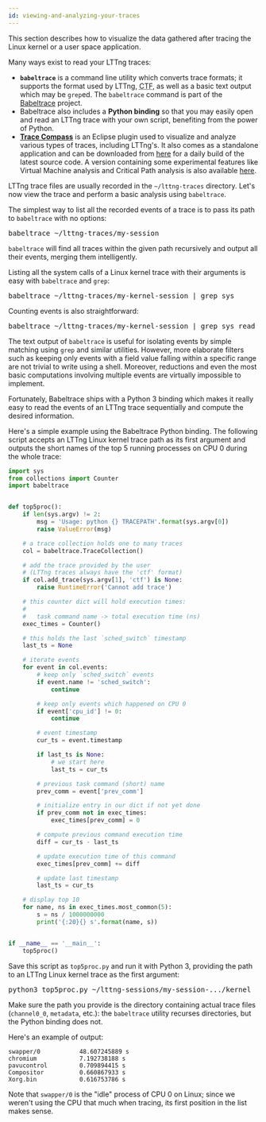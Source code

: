 ```yaml
---
id: viewing-and-analyzing-your-traces
---
```


This section describes how to visualize the data gathered after tracing
the Linux kernel or a user space application.

Many ways exist to read your LTTng traces:

  * **`babeltrace`** is a command line utility which converts trace formats;
    it supports the format used by LTTng,
    <abbr title="Common Trace Format">CTF</abbr>, as well as a basic
    text output which may be `grep`ed. The `babeltrace` command is
    part of the
    <a href="http://www.efficios.com/babeltrace" class="ext">Babeltrace</a> project.
  * Babeltrace also includes a **Python binding** so that you may
    easily open and read an LTTng trace with your own script, benefiting
    from the power of Python.
  * **<a href="http://projects.eclipse.org/projects/tools.tracecompass" class="ext">Trace Compass</a>**
    is an Eclipse plugin used to visualize and analyze various types of
    traces, including LTTng's. It also comes as a standalone application
    and can be downloaded from
    <a href="http://secretaire.dorsal.polymtl.ca/~gbastien/TracingRCP/TraceCompass/" class="ext">here</a>
    for a daily build of the latest source code. A version containing
    some experimental features like Virtual Machine analysis and
    Critical Path analysis is also available
    <a href="http://secretaire.dorsal.polymtl.ca/~gbastien/TracingRCP/DorsalExperimental/" class="ext">here</a>.

LTTng trace files are usually recorded in the `~/lttng-traces` directory.
Let's now view the trace and perform a basic analysis using
`babeltrace`.

The simplest way to list all the recorded events of a trace is to pass its
path to `babeltrace` with no options:

<pre class="term">
babeltrace ~/lttng-traces/my-session
</pre>

`babeltrace` will find all traces within the given path recursively and
output all their events, merging them intelligently.

Listing all the system calls of a Linux kernel trace with their arguments is
easy with `babeltrace` and `grep`:

<pre class="term">
babeltrace ~/lttng-traces/my-kernel-session | grep sys_
</pre>

Counting events is also straightforward:

<pre class="term">
babeltrace ~/lttng-traces/my-kernel-session | grep sys_read | wc --lines
</pre>

The text output of `babeltrace` is useful for isolating events by simple
matching using `grep` and similar utilities. However, more elaborate filters
such as keeping only events with a field value falling within a specific range
are not trivial to write using a shell. Moreover, reductions and even the
most basic computations involving multiple events are virtually impossible
to implement.

Fortunately, Babeltrace ships with a Python 3 binding which makes it
really easy to read the events of an LTTng trace sequentially and compute
the desired information.

Here's a simple example using the Babeltrace Python binding. The following
script accepts an LTTng Linux kernel trace path as its first argument and
outputs the short names of the top 5 running processes on CPU 0 during the
whole trace:

~~~ python
import sys
from collections import Counter
import babeltrace


def top5proc():
    if len(sys.argv) != 2:
        msg = 'Usage: python {} TRACEPATH'.format(sys.argv[0])
        raise ValueError(msg)

    # a trace collection holds one to many traces
    col = babeltrace.TraceCollection()

    # add the trace provided by the user
    # (LTTng traces always have the 'ctf' format)
    if col.add_trace(sys.argv[1], 'ctf') is None:
        raise RuntimeError('Cannot add trace')

    # this counter dict will hold execution times:
    #
    #   task command name -> total execution time (ns)
    exec_times = Counter()

    # this holds the last `sched_switch` timestamp
    last_ts = None

    # iterate events
    for event in col.events:
        # keep only `sched_switch` events
        if event.name != 'sched_switch':
            continue

        # keep only events which happened on CPU 0
        if event['cpu_id'] != 0:
            continue

        # event timestamp
        cur_ts = event.timestamp

        if last_ts is None:
            # we start here
            last_ts = cur_ts

        # previous task command (short) name
        prev_comm = event['prev_comm']

        # initialize entry in our dict if not yet done
        if prev_comm not in exec_times:
            exec_times[prev_comm] = 0

        # compute previous command execution time
        diff = cur_ts - last_ts

        # update execution time of this command
        exec_times[prev_comm] += diff

        # update last timestamp
        last_ts = cur_ts

    # display top 10
    for name, ns in exec_times.most_common(5):
        s = ns / 1000000000
        print('{:20}{} s'.format(name, s))


if __name__ == '__main__':
    top5proc()
~~~

Save this script as `top5proc.py` and run it with Python 3, providing the
path to an LTTng Linux kernel trace as the first argument:

<pre class="term">
python3 top5proc.py ~/lttng-sessions/my-session-.../kernel
</pre>

Make sure the path you provide is the directory containing actual trace
files (`channel0_0`, `metadata`, etc.): the `babeltrace` utility recurses
directories, but the Python binding does not.

Here's an example of output:

~~~ text
swapper/0           48.607245889 s
chromium            7.192738188 s
pavucontrol         0.709894415 s
Compositor          0.660867933 s
Xorg.bin            0.616753786 s
~~~

Note that `swapper/0` is the "idle" process of CPU 0 on Linux; since we
weren't using the CPU that much when tracing, its first position in the list
makes sense.
